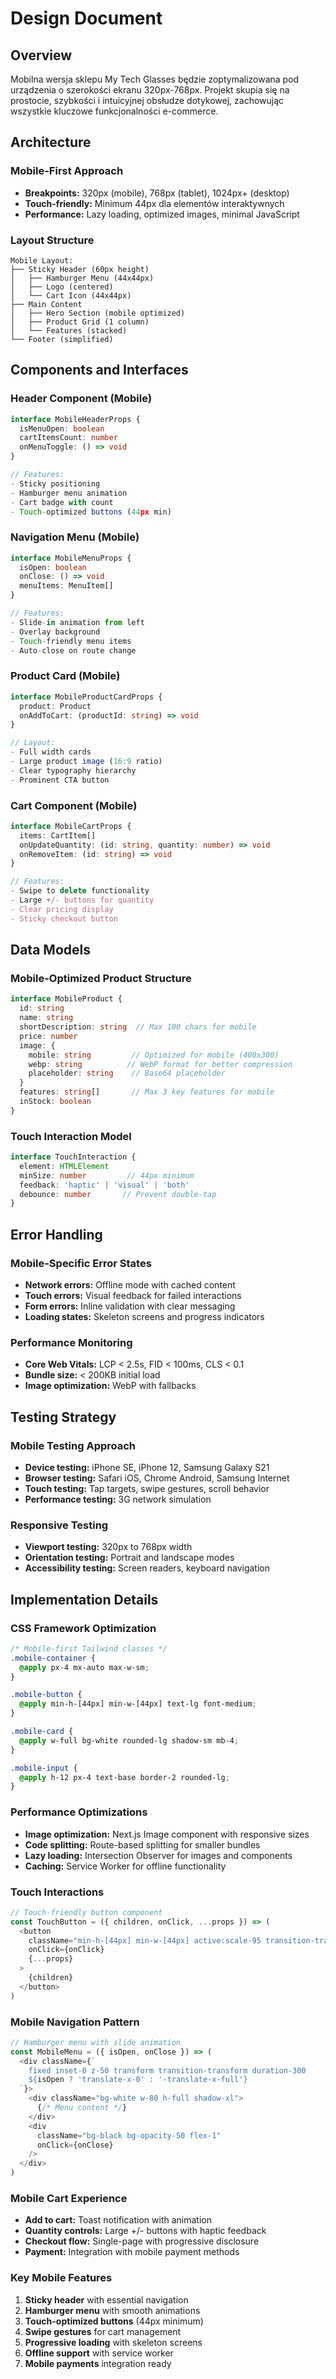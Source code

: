 # Design Document

## Overview

Mobilna wersja sklepu My Tech Glasses będzie zoptymalizowana pod urządzenia o szerokości ekranu 320px-768px. Projekt skupia się na prostocie, szybkości i intuicyjnej obsłudze dotykowej, zachowując wszystkie kluczowe funkcjonalności e-commerce.

## Architecture

### Mobile-First Approach
- **Breakpoints:** 320px (mobile), 768px (tablet), 1024px+ (desktop)
- **Touch-friendly:** Minimum 44px dla elementów interaktywnych
- **Performance:** Lazy loading, optimized images, minimal JavaScript

### Layout Structure
```
Mobile Layout:
├── Sticky Header (60px height)
│   ├── Hamburger Menu (44x44px)
│   ├── Logo (centered)
│   └── Cart Icon (44x44px)
├── Main Content
│   ├── Hero Section (mobile optimized)
│   ├── Product Grid (1 column)
│   └── Features (stacked)
└── Footer (simplified)
```

## Components and Interfaces

### Header Component (Mobile)
```typescript
interface MobileHeaderProps {
  isMenuOpen: boolean
  cartItemsCount: number
  onMenuToggle: () => void
}

// Features:
- Sticky positioning
- Hamburger menu animation
- Cart badge with count
- Touch-optimized buttons (44px min)
```

### Navigation Menu (Mobile)
```typescript
interface MobileMenuProps {
  isOpen: boolean
  onClose: () => void
  menuItems: MenuItem[]
}

// Features:
- Slide-in animation from left
- Overlay background
- Touch-friendly menu items
- Auto-close on route change
```

### Product Card (Mobile)
```typescript
interface MobileProductCardProps {
  product: Product
  onAddToCart: (productId: string) => void
}

// Layout:
- Full width cards
- Large product image (16:9 ratio)
- Clear typography hierarchy
- Prominent CTA button
```

### Cart Component (Mobile)
```typescript
interface MobileCartProps {
  items: CartItem[]
  onUpdateQuantity: (id: string, quantity: number) => void
  onRemoveItem: (id: string) => void
}

// Features:
- Swipe to delete functionality
- Large +/- buttons for quantity
- Clear pricing display
- Sticky checkout button
```

## Data Models

### Mobile-Optimized Product Structure
```typescript
interface MobileProduct {
  id: string
  name: string
  shortDescription: string  // Max 100 chars for mobile
  price: number
  image: {
    mobile: string         // Optimized for mobile (400x300)
    webp: string          // WebP format for better compression
    placeholder: string    // Base64 placeholder
  }
  features: string[]       // Max 3 key features for mobile
  inStock: boolean
}
```

### Touch Interaction Model
```typescript
interface TouchInteraction {
  element: HTMLElement
  minSize: number         // 44px minimum
  feedback: 'haptic' | 'visual' | 'both'
  debounce: number       // Prevent double-tap
}
```

## Error Handling

### Mobile-Specific Error States
- **Network errors:** Offline mode with cached content
- **Touch errors:** Visual feedback for failed interactions
- **Form errors:** Inline validation with clear messaging
- **Loading states:** Skeleton screens and progress indicators

### Performance Monitoring
- **Core Web Vitals:** LCP < 2.5s, FID < 100ms, CLS < 0.1
- **Bundle size:** < 200KB initial load
- **Image optimization:** WebP with fallbacks

## Testing Strategy

### Mobile Testing Approach
- **Device testing:** iPhone SE, iPhone 12, Samsung Galaxy S21
- **Browser testing:** Safari iOS, Chrome Android, Samsung Internet
- **Touch testing:** Tap targets, swipe gestures, scroll behavior
- **Performance testing:** 3G network simulation

### Responsive Testing
- **Viewport testing:** 320px to 768px width
- **Orientation testing:** Portrait and landscape modes
- **Accessibility testing:** Screen readers, keyboard navigation

## Implementation Details

### CSS Framework Optimization
```css
/* Mobile-first Tailwind classes */
.mobile-container {
  @apply px-4 mx-auto max-w-sm;
}

.mobile-button {
  @apply min-h-[44px] min-w-[44px] text-lg font-medium;
}

.mobile-card {
  @apply w-full bg-white rounded-lg shadow-sm mb-4;
}

.mobile-input {
  @apply h-12 px-4 text-base border-2 rounded-lg;
}
```

### Performance Optimizations
- **Image optimization:** Next.js Image component with responsive sizes
- **Code splitting:** Route-based splitting for smaller bundles
- **Lazy loading:** Intersection Observer for images and components
- **Caching:** Service Worker for offline functionality

### Touch Interactions
```typescript
// Touch-friendly button component
const TouchButton = ({ children, onClick, ...props }) => (
  <button
    className="min-h-[44px] min-w-[44px] active:scale-95 transition-transform"
    onClick={onClick}
    {...props}
  >
    {children}
  </button>
)
```

### Mobile Navigation Pattern
```typescript
// Hamburger menu with slide animation
const MobileMenu = ({ isOpen, onClose }) => (
  <div className={`
    fixed inset-0 z-50 transform transition-transform duration-300
    ${isOpen ? 'translate-x-0' : '-translate-x-full'}
  `}>
    <div className="bg-white w-80 h-full shadow-xl">
      {/* Menu content */}
    </div>
    <div 
      className="bg-black bg-opacity-50 flex-1"
      onClick={onClose}
    />
  </div>
)
```

### Mobile Cart Experience
- **Add to cart:** Toast notification with animation
- **Quantity controls:** Large +/- buttons with haptic feedback
- **Checkout flow:** Single-page with progressive disclosure
- **Payment:** Integration with mobile payment methods

### Key Mobile Features
1. **Sticky header** with essential navigation
2. **Hamburger menu** with smooth animations
3. **Touch-optimized buttons** (44px minimum)
4. **Swipe gestures** for cart management
5. **Progressive loading** with skeleton screens
6. **Offline support** with service worker
7. **Mobile payments** integration ready